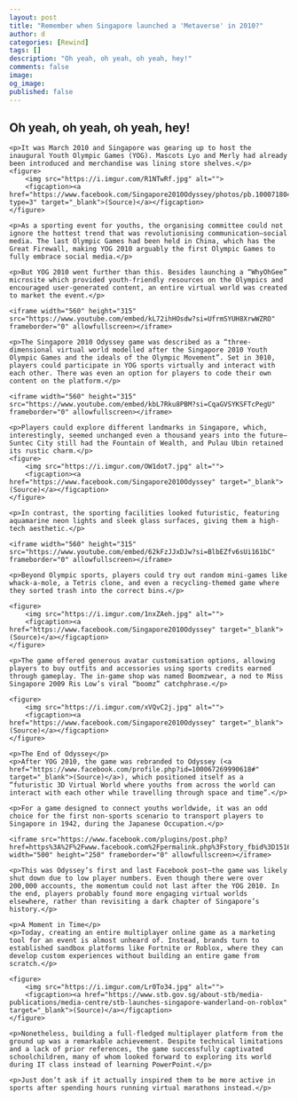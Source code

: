 ```yaml
---
layout: post
title: "Remember when Singapore launched a 'Metaverse' in 2010?"
author: d
categories: [Rewind]
tags: []
description: "Oh yeah, oh yeah, oh yeah, hey!"
comments: false
image: 
og_image: 
published: false
---
```


<h2>Oh yeah, oh yeah, oh yeah, hey!</h2>

    <p>It was March 2010 and Singapore was gearing up to host the inaugural Youth Olympic Games (YOG). Mascots Lyo and Merly had already been introduced and merchandise was lining store shelves.</p>
    <figure>
        <img src="https://i.imgur.com/R1NTwRf.jpg" alt="">
        <figcaption><a href="https://www.facebook.com/Singapore2010Odyssey/photos/pb.100071804376345.-2207520000/199761869913/?type=3" target="_blank">(Source)</a></figcaption>
    </figure>

    <p>As a sporting event for youths, the organising committee could not ignore the hottest trend that was revolutionising communication—social media. The last Olympic Games had been held in China, which has the Great Firewall, making YOG 2010 arguably the first Olympic Games to fully embrace social media.</p>

    <p>But YOG 2010 went further than this. Besides launching a “WhyOhGee” microsite which provided youth-friendly resources on the Olympics and encouraged user-generated content, an entire virtual world was created to market the event.</p>

    <iframe width="560" height="315" src="https://www.youtube.com/embed/kL72ihHOsdw?si=UfrmSYUH8XrwWZRO" frameborder="0" allowfullscreen></iframe>

    <p>The Singapore 2010 Odyssey game was described as a “three-dimensional virtual world modelled after the Singapore 2010 Youth Olympic Games and the ideals of the Olympic Movement”. Set in 3010, players could participate in YOG sports virtually and interact with each other. There was even an option for players to code their own content on the platform.</p>

    <iframe width="560" height="315" src="https://www.youtube.com/embed/kbL7Rku8PBM?si=CqaGVSYKSFTcPegU" frameborder="0" allowfullscreen></iframe>

    <p>Players could explore different landmarks in Singapore, which, interestingly, seemed unchanged even a thousand years into the future—Suntec City still had the Fountain of Wealth, and Pulau Ubin retained its rustic charm.</p>
    <figure>
        <img src="https://i.imgur.com/OW1dot7.jpg" alt="">
        <figcaption><a href="https://www.facebook.com/Singapore2010Odyssey" target="_blank">(Source)</a></figcaption>
    </figure>

    <p>In contrast, the sporting facilities looked futuristic, featuring aquamarine neon lights and sleek glass surfaces, giving them a high-tech aesthetic.</p>

    <iframe width="560" height="315" src="https://www.youtube.com/embed/62kFzJJxDJw?si=BlbEZfv6sUi161bC" frameborder="0" allowfullscreen></iframe>

    <p>Beyond Olympic sports, players could try out random mini-games like whack-a-mole, a Tetris clone, and even a recycling-themed game where they sorted trash into the correct bins.</p>

    <figure>
        <img src="https://i.imgur.com/1nxZAeh.jpg" alt="">
        <figcaption><a href="https://www.facebook.com/Singapore2010Odyssey" target="_blank">(Source)</a></figcaption>
    </figure>

    <p>The game offered generous avatar customisation options, allowing players to buy outfits and accessories using sports credits earned through gameplay. The in-game shop was named Boomzwear, a nod to Miss Singapore 2009 Ris Low’s viral “boomz” catchphrase.</p>

    <figure>
        <img src="https://i.imgur.com/xVQvC2j.jpg" alt="">
        <figcaption><a href="https://www.facebook.com/Singapore2010Odyssey" target="_blank">(Source)</a></figcaption>
    </figure>

    <p>The End of Odyssey</p>
    <p>After YOG 2010, the game was rebranded to Odyssey (<a href="https://www.facebook.com/profile.php?id=100067269990618#" target="_blank">(Source)</a>), which positioned itself as a “futuristic 3D Virtual World where youths from across the world can interact with each other while travelling through space and time”.</p>

    <p>For a game designed to connect youths worldwide, it was an odd choice for the first non-sports scenario to transport players to Singapore in 1942, during the Japanese Occupation.</p>

    <iframe src="https://www.facebook.com/plugins/post.php?href=https%3A%2F%2Fwww.facebook.com%2Fpermalink.php%3Fstory_fbid%3D151656218224287%26id%3D116865108382500&show_text=true&width=500" width="500" height="250" frameborder="0" allowfullscreen></iframe>

    <p>This was Odyssey’s first and last Facebook post—the game was likely shut down due to low player numbers. Even though there were over 200,000 accounts, the momentum could not last after the YOG 2010. In the end, players probably found more engaging virtual worlds elsewhere, rather than revisiting a dark chapter of Singapore’s history.</p>

    <p>A Moment in Time</p>
    <p>Today, creating an entire multiplayer online game as a marketing tool for an event is almost unheard of. Instead, brands turn to established sandbox platforms like Fortnite or Roblox, where they can develop custom experiences without building an entire game from scratch.</p>

    <figure>
        <img src="https://i.imgur.com/Lr0To34.jpg" alt="">
        <figcaption><a href="https://www.stb.gov.sg/about-stb/media-publications/media-centre/stb-launches-singapore-wanderland-on-roblox" target="_blank">(Source)</a></figcaption>
    </figure>

    <p>Nonetheless, building a full-fledged multiplayer platform from the ground up was a remarkable achievement. Despite technical limitations and a lack of prior references, the game successfully captivated schoolchildren, many of whom looked forward to exploring its world during IT class instead of learning PowerPoint.</p>

    <p>Just don’t ask if it actually inspired them to be more active in sports after spending hours running virtual marathons instead.</p>
